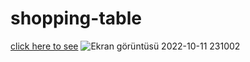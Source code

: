 # shopping-table

[click here to see](https://meltem-fs.github.io/shopping-table/)
![Ekran görüntüsü 2022-10-11 231002](https://user-images.githubusercontent.com/101893145/195188742-be7a6d11-8a85-4fe3-930c-5382849da51f.png)
